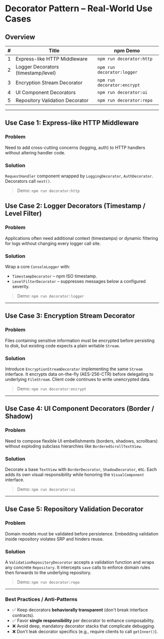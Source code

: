 # Decorator Pattern – Real-World Use Cases

## Overview

| # | Title | npm Demo |
|---|-------|----------|
| 1 | Express-like HTTP Middleware | `npm run decorator:http` |
| 2 | Logger Decorators (timestamp/level) | `npm run decorator:logger` |
| 3 | Encryption Stream Decorator | `npm run decorator:encrypt` |
| 4 | UI Component Decorators | `npm run decorator:ui` |
| 5 | Repository Validation Decorator | `npm run decorator:repo` |

---
## Use Case 1: Express-like HTTP Middleware

### Problem
Need to add cross-cutting concerns (logging, auth) to HTTP handlers without altering handler code.

### Solution
`RequestHandler` component wrapped by `LoggingDecorator`, `AuthDecorator`. Decorators call `next()`.

> Demo: `npm run decorator:http` 

## Use Case 2: Logger Decorators (Timestamp / Level Filter)

### Problem
Applications often need additional context (timestamps) or dynamic filtering for logs without changing every logger call site.

### Solution
Wrap a core `ConsoleLogger` with:
* `TimestampDecorator` – npm ISO timestamp.
* `LevelFilterDecorator` – suppresses messages below a configured severity.

> Demo: `npm run decorator:logger`

---

## Use Case 3: Encryption Stream Decorator

### Problem
Files containing sensitive information must be encrypted before persisting to disk, but existing code expects a plain writable `Stream`.

### Solution
Introduce `EncryptionStreamDecorator` implementing the same `Stream` interface. It encrypts data on-the-fly (AES-256-CTR) before delegating to underlying `FileStream`. Client code continues to write unencrypted data.

> Demo: `npm run decorator:encrypt`

---

## Use Case 4: UI Component Decorators (Border / Shadow)

### Problem
Need to compose flexible UI embellishments (borders, shadows, scrollbars) without exploding subclass hierarchies like `BorderedScrollTextView`.

### Solution
Decorate a base `TextView` with `BorderDecorator`, `ShadowDecorator`, etc. Each adds its own visual responsibility while honoring the `VisualComponent` interface.

> Demo: `npm run decorator:ui`

---

## Use Case 5: Repository Validation Decorator

### Problem
Domain models must be validated before persistence. Embedding validation inside repository violates SRP and hinders reuse.

### Solution
A `ValidationRepositoryDecorator` accepts a validation function and wraps any concrete `Repository`. It intercepts `save` calls to enforce domain rules then forwards to the underlying repository.

> Demo: `npm run decorator:repo`

---

### Best Practices / Anti-Patterns
* ✅ Keep decorators **behaviorally transparent** (don't break interface contracts).
* ✅ Favor **single responsibility** per decorator to enhance composability.
* ❌ Avoid deep, mandatory decorator stacks that complicate debugging.
* ❌ Don't leak decorator specifics (e.g., require clients to call `getInner()`). 